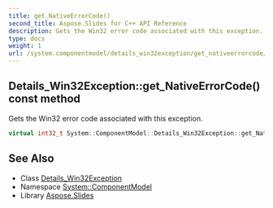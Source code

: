 ```yaml
---
title: get_NativeErrorCode()
second_title: Aspose.Slides for C++ API Reference
description: Gets the Win32 error code associated with this exception.
type: docs
weight: 1
url: /system.componentmodel/details_win32exception/get_nativeerrorcode/
---
```

## Details_Win32Exception::get_NativeErrorCode() const method


Gets the Win32 error code associated with this exception.

```cpp
virtual int32_t System::ComponentModel::Details_Win32Exception::get_NativeErrorCode() const
```

## See Also

* Class [Details_Win32Exception](../)
* Namespace [System::ComponentModel](../../)
* Library [Aspose.Slides](../../../)